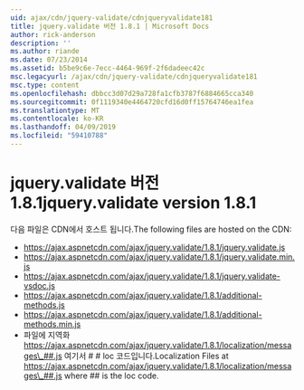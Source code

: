 ```yaml
---
uid: ajax/cdn/jquery-validate/cdnjqueryvalidate181
title: jquery.validate 버전 1.8.1 | Microsoft Docs
author: rick-anderson
description: ''
ms.author: riande
ms.date: 07/23/2014
ms.assetid: b5be9c6e-7ecc-4464-969f-2f6dadeec42c
msc.legacyurl: /ajax/cdn/jquery-validate/cdnjqueryvalidate181
msc.type: content
ms.openlocfilehash: dbbcc3d07d29a728fa1cfb3787f6884665cca340
ms.sourcegitcommit: 0f1119340e4464720cfd16d0ff15764746ea1fea
ms.translationtype: MT
ms.contentlocale: ko-KR
ms.lasthandoff: 04/09/2019
ms.locfileid: "59410788"
---
```

# <a name="jqueryvalidate-version-181"></a><span data-ttu-id="8ed60-102">jquery.validate 버전 1.8.1</span><span class="sxs-lookup"><span data-stu-id="8ed60-102">jquery.validate version 1.8.1</span></span>

<span data-ttu-id="8ed60-103">다음 파일은 CDN에서 호스트 됩니다.</span><span class="sxs-lookup"><span data-stu-id="8ed60-103">The following files are hosted on the CDN:</span></span>

- https://ajax.aspnetcdn.com/ajax/jquery.validate/1.8.1/jquery.validate.js
- https://ajax.aspnetcdn.com/ajax/jquery.validate/1.8.1/jquery.validate.min.js
- https://ajax.aspnetcdn.com/ajax/jquery.validate/1.8.1/jquery.validate-vsdoc.js
- https://ajax.aspnetcdn.com/ajax/jquery.validate/1.8.1/additional-methods.js
- https://ajax.aspnetcdn.com/ajax/jquery.validate/1.8.1/additional-methods.min.js
- <span data-ttu-id="8ed60-104">파일에 지역화 https://ajax.aspnetcdn.com/ajax/jquery.validate/1.8.1/localization/messages\_##.js 여기서 # # loc 코드입니다.</span><span class="sxs-lookup"><span data-stu-id="8ed60-104">Localization Files at https://ajax.aspnetcdn.com/ajax/jquery.validate/1.8.1/localization/messages\_##.js where ## is the loc code.</span></span>
